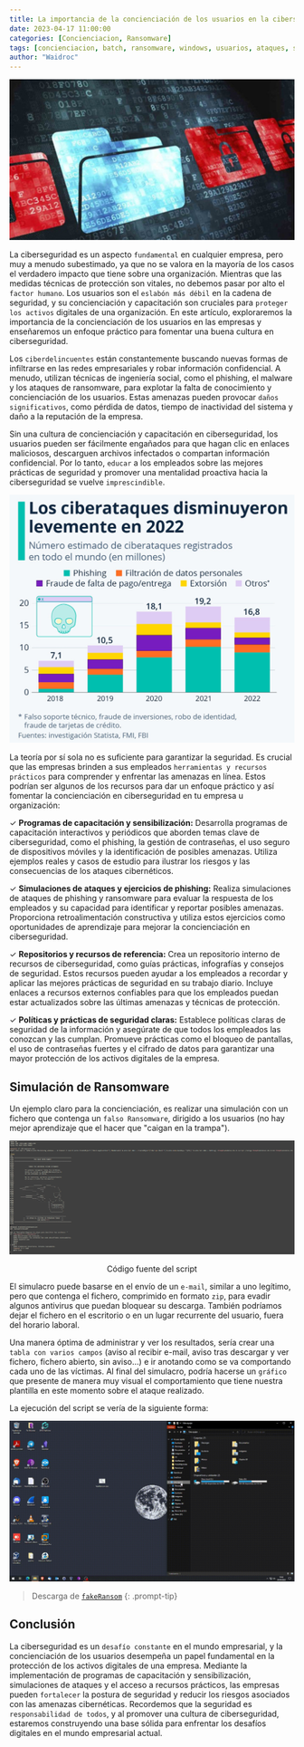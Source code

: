 ```yaml
---
title: La importancia de la concienciación de los usuarios en la ciberseguridad empresarial. Simulacro de Ransomware
date: 2023-04-17 11:00:00
categories: [Concienciacion, Ransomware]
tags: [concienciacion, batch, ransomware, windows, usuarios, ataques, simulacro]    
author: "Waidroc"
---
```



![Portada](/assets/img/2023-06-27/portada2.jpg)



La ciberseguridad es un aspecto `fundamental` en cualquier empresa, pero muy a menudo subestimado, ya que no se valora en la mayoría de los casos el verdadero impacto que tiene sobre una organización. Mientras que las medidas técnicas de protección son vitales, no debemos pasar por alto el `factor humano`. Los usuarios son el `eslabón más débil` en la cadena de seguridad, y su concienciación y capacitación son cruciales para `proteger los activos` digitales de una organización. En este artículo, exploraremos la importancia de la concienciación de los usuarios en las empresas y enseñaremos un enfoque práctico para fomentar una buena cultura en ciberseguridad.

Los `ciberdelincuentes` están constantemente buscando nuevas formas de infiltrarse en las redes empresariales y robar información confidencial. A menudo, utilizan técnicas de ingeniería social, como el phishing, el malware y los ataques de ransomware, para explotar la falta de conocimiento y concienciación de los usuarios. Estas amenazas pueden provocar `daños significativos`, como pérdida de datos, tiempo de inactividad del sistema y daño a la reputación de la empresa.

Sin una cultura de concienciación y capacitación en ciberseguridad, los usuarios pueden ser fácilmente engañados para que hagan clic en enlaces maliciosos, descarguen archivos infectados o compartan información confidencial. Por lo tanto, `educar` a los empleados sobre las mejores prácticas de seguridad y promover una mentalidad proactiva hacia la ciberseguridad se vuelve `imprescindible`.

![Estadistica](/assets/img/2023-06-27/estadistica.jpeg)

La teoría por sí sola no es suficiente para garantizar la seguridad. Es crucial que las empresas brinden a sus empleados `herramientas y recursos prácticos` para comprender y enfrentar las amenazas en línea. Estos podrían ser algunos de los recursos para dar un enfoque práctico y así fomentar la concienciación en ciberseguridad en tu empresa u organización:

✓ **Programas de capacitación y sensibilización:** Desarrolla programas de capacitación interactivos y periódicos que aborden temas clave de ciberseguridad, como el phishing, la gestión de contraseñas, el uso seguro de dispositivos móviles y la identificación de posibles amenazas. Utiliza ejemplos reales y casos de estudio para ilustrar los riesgos y las consecuencias de los ataques cibernéticos.

✓ **Simulaciones de ataques y ejercicios de phishing:** Realiza simulaciones de ataques de phishing y ransomware para evaluar la respuesta de los empleados y su capacidad para identificar y reportar posibles amenazas. Proporciona retroalimentación constructiva y utiliza estos ejercicios como oportunidades de aprendizaje para mejorar la concienciación en ciberseguridad.

✓ **Repositorios y recursos de referencia:** Crea un repositorio interno de recursos de ciberseguridad, como guías prácticas, infografías y consejos de seguridad. Estos recursos pueden ayudar a los empleados a recordar y aplicar las mejores prácticas de seguridad en su trabajo diario. Incluye enlaces a recursos externos confiables para que los empleados puedan estar actualizados sobre las últimas amenazas y técnicas de protección.

✓ **Políticas y prácticas de seguridad claras:** Establece políticas claras de seguridad de la información y asegúrate de que todos los empleados las conozcan y las cumplan. Promueve prácticas como el bloqueo de pantallas, el uso de contraseñas fuertes y el cifrado de datos para garantizar una mayor protección de los activos digitales de la empresa.


<h2>Simulación de Ransomware</h2>

Un ejemplo claro para la concienciación, es realizar una simulación con un fichero que contenga un `falso Ransomware`, dirigido a los usuarios (no hay mejor aprendizaje que el hacer que "caigan en la trampa").


![Script](/assets/img/2023-06-27/batch.PNG)
<center> Código fuente del script </center>


El simulacro puede basarse en el envío de un `e-mail`, similar a uno legítimo, pero que contenga el fichero, comprimido en formato `zip`, para evadir algunos antivirus que puedan bloquear su descarga. También podríamos dejar el fichero en el escritorio o en un lugar recurrente del usuario, fuera del horario laboral.

Una manera óptima de administrar y ver los resultados, sería crear una `tabla con varios campos` (aviso al recibir e-mail, aviso tras descargar y ver fichero, fichero abierto, sin aviso...) e ir anotando como se va comportando cada uno de las víctimas. Al final del simulacro, podría hacerse un `gráfico` que presente de manera muy visual el comportamiento que tiene nuestra plantilla en este momento sobre el ataque realizado.

La ejecución del script se vería de la siguiente forma:

![Ejecucion](/assets/img/2023-06-27/ejecucion.gif)




> Descarga de  [`fakeRansom`](https://github.com/Waidroc/fakeRansom)
{: .prompt-tip}



<h2> Conclusión </h2>

La ciberseguridad es un `desafío constante` en el mundo empresarial, y la concienciación de los usuarios desempeña un papel fundamental en la protección de los activos digitales de una empresa. Mediante la implementación de programas de capacitación y sensibilización, simulaciones de ataques y el acceso a recursos prácticos, las empresas pueden `fortalecer` la postura de seguridad y reducir los riesgos asociados con las amenazas cibernéticas. Recordemos que la seguridad es `responsabilidad de todos`, y al promover una cultura de ciberseguridad, estaremos construyendo una base sólida para enfrentar los desafíos digitales en el mundo empresarial actual.
